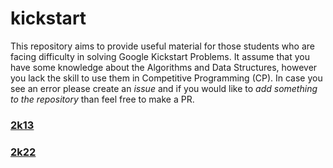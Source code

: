 # kickstart
This repository aims to provide useful material for those students who are facing difficulty in solving Google Kickstart Problems. It assume that you have some knowledge about the Algorithms and Data Structures, however you lack the skill to use them in Competitive Programming (CP). In case you see an error please create an *issue* and if you would like to *add something to the repository* than feel free to make a PR.<br />
### [2k13](https://github.com/mmuneeburahman/kickstart/blob/main/2k13)
### [2k22](https://github.com/mmuneeburahman/kickstart/edit/main/2k22)
